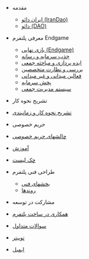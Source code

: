 - مقدمه

  - [ایران دائو (IranDao)](content/IranDAO.md)
  - [دائو (DAO)](content/DAO.md)


- ‫معرفی ‬‫پلتفرم‬ ‫‪Endgame‬‬

  - [بازی نهایی (Endgame)](content/Endgame.md)
  - [‫جذب ‬‫سرمایه‬ ‫و‬ ‫رسانه‬](content/Funding.md)
  - [‫ایده ‬‫پردازی‬ ‫و‬ ‫مباحثه‬ ‫جمعی‬](content/Idea.md)
  - [‫ب‬‫ررسی ‬‫و‬ ‫نظارت‬ ‫متخصصین‬](content/check.md)
  - [‫فعالین ‬‫میدانی‬ ‫و‬ ‫غیر‬ ‫میدانی‬](content/activist.md)
  - [‫پخش ‬‫سرمایه‬](content/distribution.md)
  - [‫سیستم‬ ‫مدیریت‬ ‫جمعی‬](content/management.md)

-  تشریح نحوه کار
  
  - [‫تشر‬‫یح ‬‫نحوه‬ ‫کار‬ ‫و‬ ‫زمانبندی‬](content/plan.md)


-  حریم خصوصی

  - [‫چالشهای ‬‫حریم‬ ‫خصوصی‬](content/privacy.md)
  - [آموزش](content/privacyLearning.md)
  - [چک لیست](content/privacyCheckList.md)


- ‫طراحی ‬‫فنی‬ ‫پلتفرم‬ 
  
  - [‫بخشهای ‬‫فنی‬](content/tech.md)
  - [‫روندها‬](content/flows.md)

-   مشارکت در توسعه
  - [‫همکاری ‬‫در‬ ‫ساخت‬ ‫پلتفرم‬](content/helpers.md)


- [سوالات متداول ](content/faq.md)
- [توییتر ](https://twitter.com/IranDao_)
- [ایمیل](mailto:info@irandao.org)
